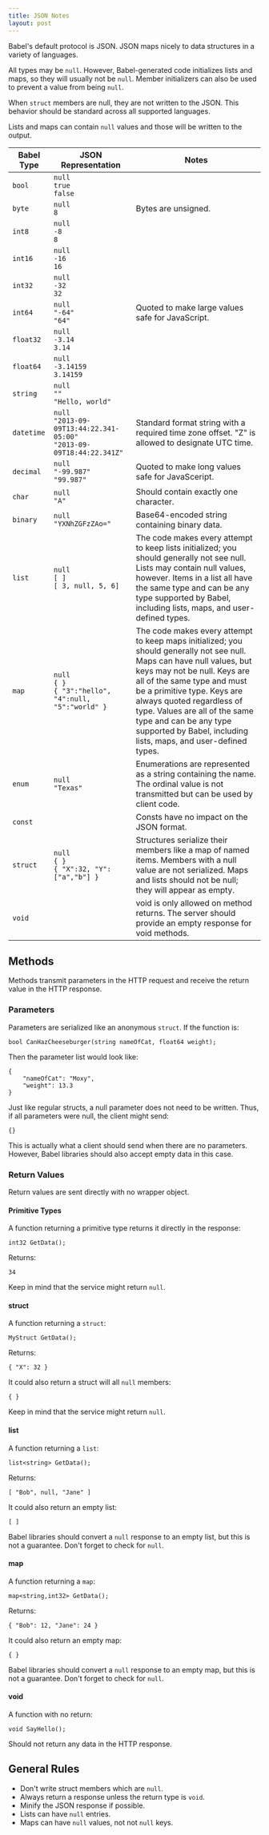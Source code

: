 ```yaml
---
title: JSON Notes
layout: post
---
```


Babel's default protocol is JSON. JSON maps nicely to data structures in a variety of languages.

All types may be `null`. However, Babel-generated code initializes lists and maps, so they will usually not be `null`. Member initializers can also be used to prevent a value from being `null`.

When `struct` members are null, they are not written to the JSON. This behavior should be standard across all supported languages.

Lists and maps can contain `null` values and those will be written to the output.

<table><thead><tr><th>Babel Type</th><th>JSON Representation</th><th>Notes</th></tr></thead>
<tbody>
<tr><td><code>bool</code></td><td><code>null<br/>true<br/>false</code></td><td></td></tr>
<tr><td><code>byte</code></td><td><code>null<br/>8</code></td><td>Bytes are unsigned.</td></tr>
<tr><td><code>int8</code></td><td><code>null<br/>-8<br/>8</code></td><td></td></tr>
<tr><td><code>int16</code></td><td><code>null<br/>-16<br/>16</code></td><td></td></tr>
<tr><td><code>int32</code></td><td><code>null<br/>-32<br/>32</code></td><td></td></tr>
<tr><td><code>int64</code></td><td><code>null<br/>"-64"<br/>"64"</code></td><td>Quoted to make large values safe for JavaScript.</td></tr>
<tr><td><code>float32</code></td><td><code>null<br/>-3.14<br/>3.14</code></td><td></td></tr>
<tr><td><code>float64</code></td><td><code>null<br/>-3.14159<br/>3.14159</code></td><td></td></tr>
<tr><td><code>string</code></td><td><code>null<br/>""<br/>"Hello, world"</code></td><td></td></tr>
<tr><td><code>datetime</code></td><td><code>null<br/>"2013-09-09T13:44:22.341-05:00"<br/>"2013-09-09T18:44:22.341Z"</code></td><td>Standard format string with a required time zone offset. "Z" is allowed to designate UTC time.</td></tr>
<tr><td><code>decimal</code></td><td><code>null<br/>"-99.987"<br/>"99.987"</code></td><td>Quoted to make long values safe for JavaSceript.</td></tr>
<tr><td><code>char</code></td><td><code>null<br/>"A"</code></td><td>Should contain exactly one character.</td></tr>
<tr><td><code>binary</code></td><td><code>null<br/>"YXNhZGFzZAo="</code></td><td>Base64-encoded string containing binary data.</td></tr>
<tr><td><code>list</code></td><td><code>null<br/>[ ]<br/>[ 3, null, 5, 6]</code></td><td>The code makes every attempt to keep lists initialized; you should generally not see null. Lists may contain null values, however. Items in a list all have the same type and can be any type supported by Babel, including lists, maps, and user-defined types.</td></tr>
<tr><td><code>map</code></td><td><code>null<br/>{ }<br>{ "3":"hello", "4":null, "5":"world" }</code></td><td>The code makes every attempt to keep maps initialized; you should generally not see null. Maps can have null values, but keys may not be null. Keys are all of the same type and must be a primitive type. Keys are always quoted regardless of type. Values are all of the same type and can be any type supported by Babel, including lists, maps, and user-defined types.</td></tr>
<tr><td><code>enum</code></td><td><code>null<br/>"Texas"</code></td><td>Enumerations are represented as a string containing the name. The ordinal value is not transmitted but can be used by client code.</td></tr>
<tr><td><code>const</code></td><td></td><td>Consts have no impact on the JSON format.</td></tr>
<tr><td><code>struct</code></td><td><code>null<br/>{ }<br/>{ "X":32, "Y":["a","b"] }</code></td><td>Structures serialize their members like a map of named items. Members with a null value are not serialized. Maps and lists should not be null; they will appear as empty.</td></tr>
<tr><td><code>void</code></td><td></td><td>void is only allowed on method returns. The server should provide an empty response for void methods.</td></tr>
</tbody></table>


Methods
-------

Methods transmit parameters in the HTTP request and receive the return value in the HTTP response.

### Parameters

Parameters are serialized like an anonymous `struct`. If the function is:

	bool CanHazCheeseburger(string nameOfCat, float64 weight);

Then the parameter list would look like:

	{
		"nameOfCat": "Moxy",
		"weight": 13.3
	}

Just like regular structs, a null parameter does not need to be written. Thus, if all parameters were null, the client might send:

	{}

This is actually what a client should send when there are no parameters. However, Babel libraries should also accept empty data in this case.

### Return Values

Return values are sent directly with no wrapper object.

#### Primitive Types

A function returning a primitive type returns it directly in the response:

	int32 GetData();

Returns:

	34

Keep in mind that the service might return `null`.

#### struct

A function returning a `struct`:

	MyStruct GetData();

Returns:

	{ "X": 32 }

It could also return a struct will all `null` members:

	{ }

Keep in mind that the service might return `null`.

#### list

A function returning a `list`:

	list<string> GetData();

Returns:

	[ "Bob", null, "Jane" ]

It could also return an empty list:

	[ ]

Babel libraries should convert a `null` response to an empty list, but this is not a guarantee. Don't forget to check for `null`.

#### map

A function returning a `map`:

	map<string,int32> GetData();

Returns:

	{ "Bob": 12, "Jane": 24 }

It could also return an empty map:

	{ }

Babel libraries should convert a `null` response to an empty map, but this is not a guarantee. Don't forget to check for `null`.

#### void

A function with no return:

	void SayHello();

Should not return any data in the HTTP response.

General Rules
-------------

* Don't write struct members which are `null`.
* Always return a response unless the return type is `void`.
* Minify the JSON response if possible.
* Lists can have `null` entries.
* Maps can have `null` values, not not `null` keys.

